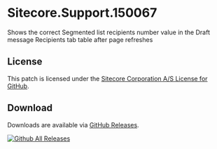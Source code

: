 # Sitecore.Support.150067
Shows the correct Segmented list recipients number value in the Draft message Recipients tab table after page refreshes

## License  
This patch is licensed under the [Sitecore Corporation A/S License for GitHub](https://github.com/sitecoresupport/Sitecore.Support.150067/blob/master/LICENSE).  

## Download  
Downloads are available via [GitHub Releases](https://github.com/sitecoresupport/Sitecore.Support.150067/releases).  

[![Github All Releases](https://img.shields.io/github/downloads/SitecoreSupport/Sitecore.Support.150067/total.svg)](https://github.com/SitecoreSupport/Sitecore.Support.150067/releases)
